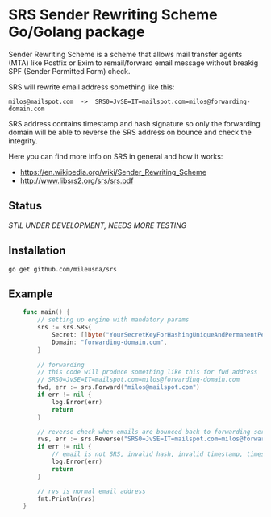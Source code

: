 # SRS Sender Rewriting Scheme Go/Golang package

Sender Rewriting Scheme is a scheme that allows mail transfer agents (MTA) like Postfix or Exim to remail/forward email message without breakig SPF (Sender Permitted Form) check.

SRS will rewrite email address something like this:

```
milos@mailspot.com  ->  SRS0=JvSE=IT=mailspot.com=milos@forwarding-domain.com
```

SRS address contains timestamp and hash signature so only the forwarding domain will be able to reverse the SRS address on bounce and check the integrity.

Here you can find more info on SRS in general and how it works:

- https://en.wikipedia.org/wiki/Sender_Rewriting_Scheme
- http://www.libsrs2.org/srs/srs.pdf


## Status

*STIL UNDER DEVELOPMENT, NEEDS MORE TESTING*

## Installation <a id="installation"></a>
```
go get github.com/mileusna/srs
```

## Example<a id="example"></a>

```go
    func main() {
        // setting up engine with mandatory params
        srs := srs.SRS{
            Secret: []byte("YourSecretKeyForHashingUniqueAndPermanentPerServer"), 
            Domain: "forwarding-domain.com",
        }
        
        // forwarding
        // this code will produce something like this for fwd address
        // SRS0=JvSE=IT=mailspot.com=milos@forwarding-domain.com        
        fwd, err := srs.Forward("milos@mailspot.com")
        if err != nil {
            log.Error(err)
            return
        }

        // reverse check when emails are bounced back to forwarding server
        rvs, err := srs.Reverse("SRS0=JvSE=IT=mailspot.com=milos@forwarding-domain.com")
        if err != nil {
            // email is not SRS, invalid hash, invalid timestamp, timestamp out of date, etc..
            log.Error(err)
            return
        }

        // rvs is normal email address
        fmt.Println(rvs)
    }
```

